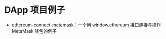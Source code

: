 # DApp 项目例子
+ [ethereum-connect-metamask](./ethereum-connect-metamask/README.md)：一个用 window.ethereum 接口连接与操作 MetaMask 钱包的例子
